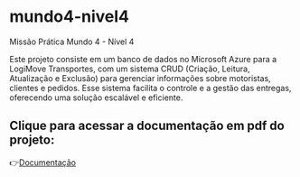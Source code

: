 # mundo4-nivel4
Missão Prática Mundo 4 - Nível 4

Este projeto consiste em um banco de dados no Microsoft Azure para a LogiMove Transportes, com um sistema CRUD (Criação, Leitura, Atualização e Exclusão) para gerenciar informações sobre motoristas, clientes e pedidos. Esse sistema facilita o controle e a gestão das entregas, oferecendo uma solução escalável e eficiente.

## Clique para acessar a documentação em pdf do projeto:
👉[Documentação](documentacao.pdf)
